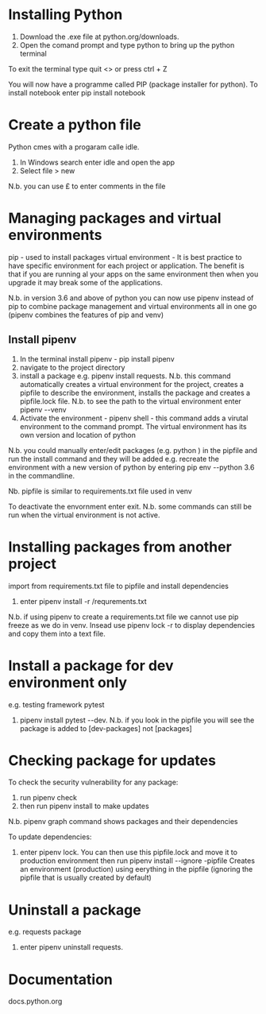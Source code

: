 Installing Python
==================

1. Download the .exe file at python.org/downloads.
2. Open the comand prompt and type python to bring up the python terminal

To exit the terminal type quit <> or press ctrl + Z

You will now have a programme called PIP (package installer for python).  To install notebook enter pip install notebook

Create a python file
=====================
Python cmes with a progaram calle idle.  

1. In Windows search enter idle and open the app
2. Select file > new

N.b. you can use £ to enter comments in the file

Managing packages and virtual environments
===========================================
pip - used to install packages
virtual environment - It is best practice to have specific environment for each project or application.  The benefit is that if you are running al your apps on the same
environment then when you upgrade it may break some of the applications.

N.b. in version 3.6 and above of python you can now use pipenv instead of pip to combine package management and virtual environments all in one go
(pipenv combines the features of pip and venv)

Install pipenv
-----------------
1. In the terminal install pipenv - pip install pipenv
2. navigate to the project directory
3. install a package e.g. pipenv install requests. N.b. this command automatically creates a virtual environment for the project, creates a 
pipfile to describe the environment, installs the package and creates a pipfile.lock file. N.b. to see the path to the virtual environment enter pipenv --venv
4. Activate the environment - pipenv shell - this command adds a virutal environment to the command prompt.  The virtual environment
has its own version and location of python

N.b. you could manually enter/edit packages (e.g. python <version>) in the pipfile and run the install command and they will be added 
e.g. recreate the environment with a new version of python by entering pip env --python 3.6 in the commandline.

Nb. pipfile is similar to requirements.txt file used in venv

To deactivate the envornment enter exit.  N.b. some commands can still be run when the virtual environment is not active.

Installing packages from another project
==========================================
import from requirements.txt file to pipfile and install dependencies

1. enter pipenv install -r <directory>/requrements.txt

N.b. if using pipenv to create a requirements.txt file we cannot use pip freeze as we do in venv.  Insead use pipenv lock -r to display dependencies
and copy them into a text file.

Install a package for dev environment only
===========================================
e.g. testing framework pytest

1. pipenv install pytest --dev. N.b. if you look in the pipfile you will see the package is added to [dev-packages] not [packages]

Checking package for updates
============================
To check the security vulnerability for any package: 

1. run pipenv check 
2. then run pipenv install to make updates

N.b. pipenv graph command shows packages and their dependencies

To update dependencies:
1. enter pipenv lock. You can then use this pipfile.lock and move it to production environment then run pipenv install --ignore -pipfile
Creates an environment (production) using eerything in the pipfile (ignoring the pipfile that is usually created by default)

Uninstall a package
=========================
e.g. requests package

1. enter pipenv uninstall requests. 




Documentation
===============
docs.python.org
